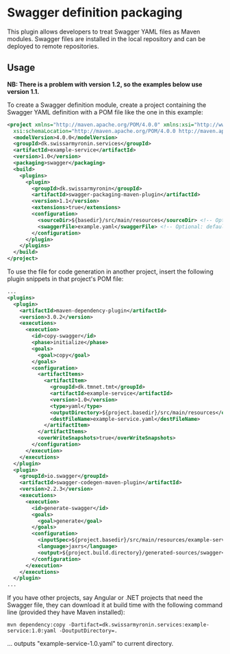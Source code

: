 # Swagger definition packaging

This plugin allows developers to treat Swagger YAML files as Maven modules. Swagger files are installed in the local repository and can be deployed to remote repositories.

## Usage

**NB: There is a problem with version 1.2, so the examples below use version 1.1.**

To create a Swagger definition module, create a project containing the Swagger YAML definition with a POM file like the one in this example:

```xml
<project xmlns="http://maven.apache.org/POM/4.0.0" xmlns:xsi="http://www.w3.org/2001/XMLSchema-instance"
  xsi:schemaLocation="http://maven.apache.org/POM/4.0.0 http://maven.apache.org/xsd/maven-4.0.0.xsd">
  <modelVersion>4.0.0</modelVersion>
  <groupId>dk.swissarmyronin.services</groupId>
  <artifactId>example-service</artifactId>
  <version>1.0</version>
  <packaging>swagger</packaging>
  <build>
    <plugins>
      <plugin>
        <groupId>dk.swissarmyronin</groupId>
        <artifactId>swagger-packaging-maven-plugin</artifactId>
        <version>1.1</version>
        <extensions>true</extensions>
        <configuration>
          <sourceDir>${basedir}/src/main/resources</sourceDir> <!-- Optional: defaults to ${project.basedir} -->
          <swaggerFile>example.yaml</swaggerFile> <!-- Optional: defaults to "${project.artifactId}.yaml" -->
        </configuration>
      </plugin>
    </plugins>
  </build>
</project>
```

<!--Packaging should be "swagger-yaml" for YAML files, and "swagger-json" for JSON files.-->

To use the file for code generation in another project, insert the following plugin snippets in that project's POM file:

```xml
...
<plugins>
  <plugin>
    <artifactId>maven-dependency-plugin</artifactId>
    <version>3.0.2</version>
    <executions>
      <execution>
        <id>copy-swagger</id>
        <phase>initialize</phase>
        <goals>
          <goal>copy</goal>
        </goals>
        <configuration>
          <artifactItems>
            <artifactItem>
              <groupId>dk.tmnet.tmt</groupId>
              <artifactId>example-service</artifactId>
              <version>1.0</version>
              <type>yaml</type>
              <outputDirectory>${project.basedir}/src/main/resources</outputDirectory>
              <destFileName>example-service.yaml</destFileName>
            </artifactItem>
          </artifactItems>
          <overWriteSnapshots>true</overWriteSnapshots>
        </configuration>
      </execution>
    </executions>
  </plugin>
  <plugin>
    <groupId>io.swagger</groupId>
    <artifactId>swagger-codegen-maven-plugin</artifactId>
    <version>2.2.3</version>
    <executions>
      <execution>
        <id>generate-swagger</id>
        <goals>
          <goal>generate</goal>
        </goals>
        <configuration>
          <inputSpec>${project.basedir}/src/main/resources/example-service.yaml</inputSpec>
          <language>jaxrs</language>
          <output>${project.build.directory}/generated-sources/swagger</output>
        </configuration>
      </execution>
    </executions>
  </plugin>
...
```

If you have other projects, say Angular or .NET projects that need the Swagger file, they can download it at build time with the following command line (provided they have Maven installed):

```
mvn dependency:copy -Dartifact=dk.swissarmyronin.services:example-service:1.0:yaml -DoutputDirectory=.
```

... outputs "example-service-1.0.yaml" to current directory.
